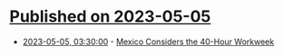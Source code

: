 # [Published on 2023-05-05](index.md)

* [2023-05-05, 03:30:00](https://slashdot.org/story/23/05/05/0011212/mexico-considers-the-40-hour-workweek?utm_source=rss1.0mainlinkanon&utm_medium=feed) - [Mexico Considers the 40-Hour Workweek](https://slashdot.org/story/23/05/05/0011212/mexico-considers-the-40-hour-workweek?utm_source=rss1.0mainlinkanon&utm_medium=feed)

